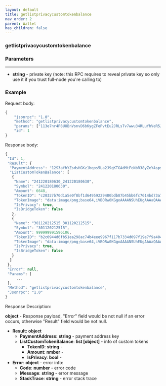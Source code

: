 ```yaml
---
layout: default
title: getlistprivacycustomtokenbalance
nav_order: 2
parent: Wallet
has_children: false
---
```



### getlistprivacycustomtokenbalance
### Parameters
---

- **string** - private key (note: this RPC requires to reveal private key so only use it if you trust full-node you're calling to)

### Example

Request body:
```javascript
{
    "jsonrpc": "1.0",
    "method": "getlistprivacycustomtokenbalance",
    "params": ["113e7nr4P8UUBnVsnvD6bKygZFePvtEu2JRLsTv7wwu34RLuYhVeR5JDYW3ZoWWYE5wYwHKzov2sFh9DAmBdAeqh6sabmRMHePpJATqFeRmY"],
    "id": 1
}
```
Response body:
```javascript
{
 "Id": 1,
 "Result": {
  "PaymentAddress": "12S3afhYZsdsHGKz1bqos5La2J9qKTGAdMtFcNbR38yZeYAspyYXVc4Tx49bQCq8zfgwRviKzTrTiLmr8hshikKKdB4XC3zUi3FpT2g",
  "ListCustomTokenBalance": [
   {
    "Name": "241220180630_241220180630",
    "Symbol": "241220180630",
    "Amount": 6648,
    "TokenID": "c20327b70d1a5e0f8bf1d64959229480bdb87b45bb6fc7614bd73a7bc87f1bab",
    "TokenImage": "data:image/png;base64,iVBORw0KGgoAAAANSUhEUgAAAaQAAAGkAQMAAABEgsN2AAAABlBMVEXw8PBmCl3dyJR9AAAAoUlEQVR4nOzbQQ7CIBBAUVx5DI+qR/UYrsREFqWBtIQOu/eXTF7Xk0maJEnSqh5569uO79U4vyiKoiiKoihqkTqLoiiKoiiKouLVJx12oyiKoiiKoqh4VdodTds6Z1aKoiiKoiiKuqo6G+zz//SuXkb2XoqiKIqiKIqaUmNRFEVRFEVRVKQqdX5sqj83coOlKIqiKIqiqCklSZLC+gUAAP//LczAZRARiJ0AAAAASUVORK5CYII=",
    "IsPrivacy": true,
    "IsBridgeToken": false
   },
   {
    "Name": "301120212515_301120212515",
    "Symbol": "301120212515",
    "Amount": 999999991596106,
    "TokenID": "b2c0944d6fb51ea298ac74b4eee9967f117b7334d097f19e7f9a404784990329",
    "TokenImage": "data:image/png;base64,iVBORw0KGgoAAAANSUhEUgAAAaQAAAGkAQMAAABEgsN2AAAABlBMVEXw8PCVlIfjjsWqAAAAqUlEQVR4nOzbQQ7CIBBA0bryGD2qHtVjsFITxGQSwBAy7t5ftUzfnIAekiTpv11foXs9OsPJk6IoiqIoiqLy1WdYxsu+XeI6iqIoiqIoispR0+HSOoqiKIqiKIraV3HYVKz06yiKoiiKoigqR8Wm6mcURVEURVEUtafO8Em7THqrL4/6PLh+SlEURVEURVE56uiHfSv/SVEURVEURVHUlpIkSWm9AwAA///BxJxyTpMZNgAAAABJRU5ErkJggg==",
    "IsPrivacy": true,
    "IsBridgeToken": false
   }
  ]
 },
 "Error": null,
 "Params": [
     ...
 ],
 "Method": "getlistprivacycustomtokenbalance",
 "Jsonrpc": "1.0"
}
```
Response Description:

**object** - Response payload, "Error" field would be not null if an error occurs, otherwise "Result" field would be not null.

- **Result: object**
    - **PaymentAddress**: **string** - payment address key
    - **ListCustomTokenBalance**: **list [object]** - info of custom tokens
        - **TokenID**: **string** - 
        - **Amount**: **nmber** - 
        - **IsPrivacy**: **bool** -
- **Error**: **object** - error info:
    - **Code**: **number** - error code
    - **Message**: **string** - error message
    - **StackTrace**: **string** - error stack trace
